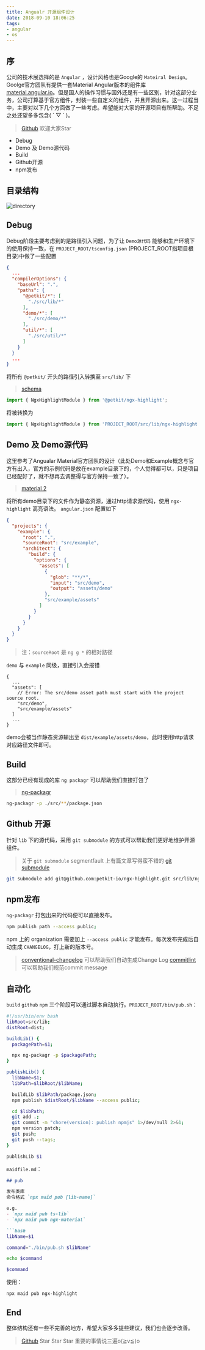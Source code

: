 ```yaml
---
title: Angualr 开源组件设计
date: 2018-09-10 18:06:25
tags:
- angular
- os
---
```


## 序
公司的技术展选择的是 `Angular` ，设计风格也是Google的 `Mateiral Design`。Goolge官方团队有提供一套Material Angular版本的组件库 [material.angular.io](https://material.angular.io)。但是国人的操作习惯与国外还是有一些区别，针对这部分业务，公司打算基于官方组件，封装一些自定义的组件，并且开源出来。这一过程当中，主要对以下几个方面做了一些考虑。希望能对大家的开源项目有所帮助。不足之处还望多多包含( ´ ▽ ` )。

> [Github](https://github.com/petkit-io/ngx-os) 欢迎大家Star

- Debug
- Demo 及 Demo源代码
- Build
- Github开源
- npm发布

## 目录结构
![directory](/assets/images/angular/os/ngx-os-directory.png)

## Debug
Debug阶段主要考虑到的是路径引入问题，为了让 `Demo源代码` 能够和生产环境下的使用保持一致，在 `PROJECT_ROOT/tsconfig.json` (PROJECT_ROOT指项目根目录)中做了一些配置

```json
{
  ...
  "compilerOptions": {
    "baseUrl": ".",
    "paths": {
      "@petkit/*": [
        "./src/lib/*"
      ],
      "demo/*": [
        "./src/demo/*"
      ],
      "util/*": [
        "./src/util/*"
      ]
    }
  }
  ...
}
```

将所有 `@petkit/` 开头的路径引入转换至 `src/lib/` 下 

> [schema](http://json.schemastore.org/tsconfig)

```ts
import { NgxHighlightModule } from '@petkit/ngx-highlight';
```

将被转换为

```ts
import { NgxHighlightModule } from 'PROJECT_ROOT/src/lib/ngx-highlight';
```

## Demo 及 Demo源代码
这里参考了Angualar Material官方团队的设计（此处Demo和Example概念与官方有出入，官方的示例代码是放在example目录下的，个人觉得都可以，只是项目已经配好了，就不想再去调整得与官方保持一致了）。

> [material 2](https://github.com/angular/material2/tree/master/src/material-examples)

将所有demo目录下的文件作为静态资源，通过http请求源代码，使用 `ngx-highlight` 高亮语法。 `angular.json` 配置如下

```json
{
  "projects": {
    "example": {
      "root": ".",
      "sourceRoot": "src/example",
      "architect": {
        "build": {
          "options": {
            "assets": [
              {
                "glob": "**/*",
                "input": "src/demo",
                "output": "assets/demo"
              },
              "src/example/assets"
            ]
          }
        }
      }
    }
  }
}
```

> 注：`sourceRoot` 是 `ng g *` 的相对路径

`demo` 与 `example` 同级，直接引入会报错

```
{
  ...
  "assets": [
    // Error: The src/demo asset path must start with the project source root.
    "src/demo",
    "src/example/assets"
  ]
  ...
}
```

demo会被当作静态资源输出至 `dist/example/assets/demo`，此时使用http请求对应路径文件即可。

## Build
这部分已经有现成的库 `ng packagr` 可以帮助我们直接打包了

> [ng-packagr](https://github.com/ng-packagr/ng-packagr)

```bash
ng-packagr -p ./src/**/package.json
```

## Github 开源
针对 `lib` 下的源代码，采用 `git submodule` 的方式可以帮助我们更好地维护开源组件。

> 关于 `git submodule` segmentfault 上有篇文章写得蛮不错的 [git submodule](https://segmentfault.com/a/1190000003076028)

```bash
git submodule add git@github.com:petkit-io/ngx-highlight.git src/lib/ngx-highlight
```

## npm发布
`ng-packagr` 打包出来的代码便可以直接发布。

```bash
npm publish path --access public;
```

npm 上的 organization 需要加上 `--access public` 才能发布。每次发布完成后自动生成 `CHANGELOG`，打上新的版本号。

> [conventional-changelog](https://github.com/conventional-changelog/conventional-changelog) 可以帮助我们自动生成Change Log
> [commitlint](https://github.com/marionebl/commitlint)可以帮助我们规范commit message


## 自动化

`build` `github` `npm` 三个阶段可以通过脚本自动执行。`PROJECT_ROOT/bin/pub.sh`：

```bash
#!/usr/bin/env bash
libRoot=src/lib;
distRoot=dist;

buildLib() {
  packagePath=$1;

  npx ng-packagr -p $packagePath;
}

publishLib() {
  libName=$1;
  libPath=$libRoot/$libName;

  buildLib $libPath/package.json;
  npm publish $distRoot/$libName --access public;

  cd $libPath;
  git add .;
  git commit -m "chore(version): publish npmjs" 1>/dev/null 2>&1;
  npm version patch;
  git push;
  git push --tags;
}

publishLib $1
```

`maidfile.md`：

```md
## pub

发布类库
命令格式 `npx maid pub [lib-name]`

e.g.
- `npx maid pub ts-lib`
- `npx maid pub ngx-material`

```bash
libName=$1

command="./bin/pub.sh $libName"

echo $command

$command
```

使用：

```
npx maid pub ngx-highlight
```

## End
整体结构还有一些不完善的地方，希望大家多多提些建议，我们也会逐步改善。

> [Github](https://github.com/petkit-io/ngx-os) Star Star Star 重要的事情说三遍o(≧v≦)o

